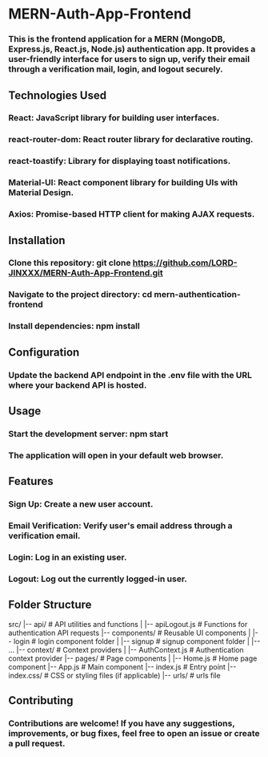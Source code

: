 # MERN-Auth-App-Frontend

### This is the frontend application for a MERN (MongoDB, Express.js, React.js, Node.js) authentication app. It provides a user-friendly interface for users to sign up, verify their email through a verification mail, login, and logout securely.

## Technologies Used

### React: JavaScript library for building user interfaces.
### react-router-dom: React router library for declarative routing.
### react-toastify: Library for displaying toast notifications.
### Material-UI: React component library for building UIs with Material Design.
### Axios: Promise-based HTTP client for making AJAX requests.

## Installation

### Clone this repository: git clone https://github.com/LORD-JINXXX/MERN-Auth-App-Frontend.git
### Navigate to the project directory: cd mern-authentication-frontend
### Install dependencies: npm install

## Configuration

### Update the backend API endpoint in the .env file with the URL where your backend API is hosted.

## Usage

### Start the development server: npm start
### The application will open in your default web browser.

## Features

### Sign Up: Create a new user account.
### Email Verification: Verify user's email address through a verification email.
### Login: Log in an existing user.
### Logout: Log out the currently logged-in user.

## Folder Structure

src/
|-- api/                   # API utilities and functions
|   |-- apiLogout.js       # Functions for authentication API requests
|-- components/            # Reusable UI components
|   |-- login              # login component folder
|   |-- signup             # signup component folder
|   |-- ...
|-- context/               # Context providers
|   |-- AuthContext.js     # Authentication context provider
|-- pages/                 # Page components
|   |-- Home.js            # Home page component
|-- App.js                 # Main component
|-- index.js               # Entry point
|-- index.css/             # CSS or styling files (if applicable)
|-- urls/                  # urls file

## Contributing

### Contributions are welcome! If you have any suggestions, improvements, or bug fixes, feel free to open an issue or create a pull request.



